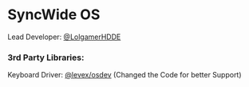 # SyncWide OS

Lead Developer: [@LolgamerHDDE](https://github.com/LolgamerHDDE)

### 3rd Party Libraries:
Keyboard Driver: [@levex/osdev](https://github.com/levex/osdev) (Changed the Code for better Support)